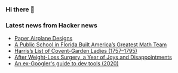 ### Hi there 👋

<!--
**arashid-sh/arashid-sh** is a ✨ _special_ ✨ repository because its `README.md` (this file) appears on your GitHub profile.

Here are some ideas to get you started:

- 🔭 I’m currently working on ...
- 🌱 I’m currently learning ...
- 👯 I’m looking to collaborate on ...
- 🤔 I’m looking for help with ...
- 💬 Ask me about ...
- 📫 How to reach me: ...
- 😄 Pronouns: ...
- ⚡ Fun fact: ...
-->

### Latest news from Hacker news
<!-- BLOG-POST-LIST:START -->
- [Paper Airplane Designs](https://www.foldnfly.com/#/1-1-1-1-1-1-1-1-2)
- [A Public School in Florida Built America’s Greatest Math Team](https://www.wsj.com/articles/the-secrets-of-americas-greatest-high-school-math-team-11657791000)
- [Harris’s List of Covent-Garden Ladies &lpar;1757–1795&rpar;](https://publicdomainreview.org/collection/harris-list-of-covent-garden-ladies/)
- [After Weight-Loss Surgery, a Year of Joys and Disappointments](https://www.nytimes.com/2016/12/27/health/bariatric-surgery.html)
- [An ex-Googler&#39;s guide to dev tools &lpar;2020&rpar;](https://about.sourcegraph.com/blog/ex-googler-guide-dev-tools)
<!-- BLOG-POST-LIST:END -->
